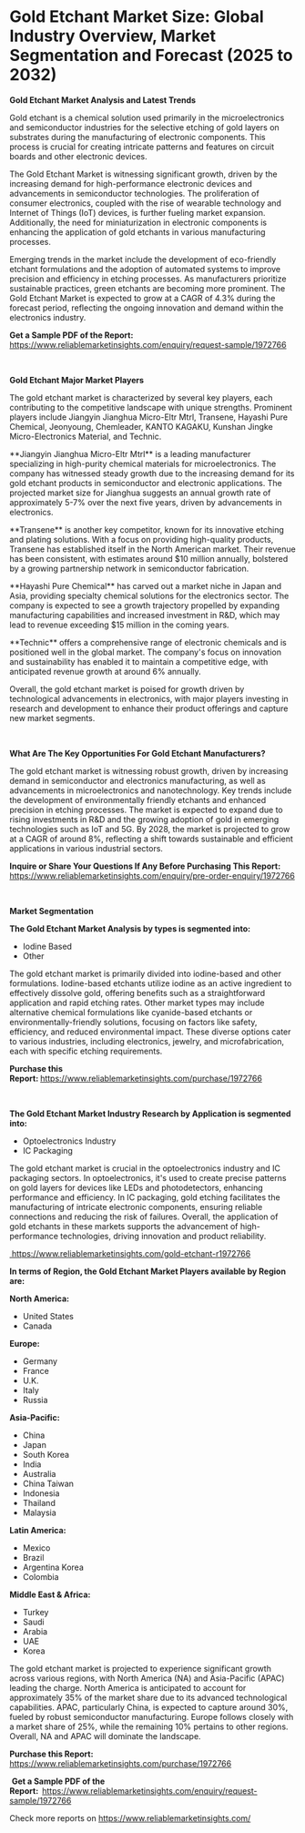 <p><h1>Gold Etchant Market Size: Global Industry Overview, Market Segmentation and Forecast (2025 to 2032)</h1></p><p><strong>Gold Etchant Market Analysis and Latest Trends</strong></p>
<p><p>Gold etchant is a chemical solution used primarily in the microelectronics and semiconductor industries for the selective etching of gold layers on substrates during the manufacturing of electronic components. This process is crucial for creating intricate patterns and features on circuit boards and other electronic devices.</p><p>The Gold Etchant Market is witnessing significant growth, driven by the increasing demand for high-performance electronic devices and advancements in semiconductor technologies. The proliferation of consumer electronics, coupled with the rise of wearable technology and Internet of Things (IoT) devices, is further fueling market expansion. Additionally, the need for miniaturization in electronic components is enhancing the application of gold etchants in various manufacturing processes.</p><p>Emerging trends in the market include the development of eco-friendly etchant formulations and the adoption of automated systems to improve precision and efficiency in etching processes. As manufacturers prioritize sustainable practices, green etchants are becoming more prominent. The Gold Etchant Market is expected to grow at a CAGR of 4.3% during the forecast period, reflecting the ongoing innovation and demand within the electronics industry.</p></p>
<p><strong>Get a Sample PDF of the Report:&nbsp;</strong> <a href="https://www.reliablemarketinsights.com/enquiry/request-sample/1972766?utm_campaign=3320&utm_medium=2&utm_source=Github&utm_content=ia&utm_term=01042025&utm_id=gold-etchant">https://www.reliablemarketinsights.com/enquiry/request-sample/1972766</a></p>
<p>&nbsp;</p>
<p><strong>Gold Etchant Major Market Players</strong></p>
<p><p>The gold etchant market is characterized by several key players, each contributing to the competitive landscape with unique strengths. Prominent players include Jiangyin Jianghua Micro-Eltr Mtrl, Transene, Hayashi Pure Chemical, Jeonyoung, Chemleader, KANTO KAGAKU, Kunshan Jingke Micro-Electronics Material, and Technic.</p><p>**Jiangyin Jianghua Micro-Eltr Mtrl** is a leading manufacturer specializing in high-purity chemical materials for microelectronics. The company has witnessed steady growth due to the increasing demand for its gold etchant products in semiconductor and electronic applications. The projected market size for Jianghua suggests an annual growth rate of approximately 5-7% over the next five years, driven by advancements in electronics.</p><p>**Transene** is another key competitor, known for its innovative etching and plating solutions. With a focus on providing high-quality products, Transene has established itself in the North American market. Their revenue has been consistent, with estimates around $10 million annually, bolstered by a growing partnership network in semiconductor fabrication.</p><p>**Hayashi Pure Chemical** has carved out a market niche in Japan and Asia, providing specialty chemical solutions for the electronics sector. The company is expected to see a growth trajectory propelled by expanding manufacturing capabilities and increased investment in R&D, which may lead to revenue exceeding $15 million in the coming years.</p><p>**Technic** offers a comprehensive range of electronic chemicals and is positioned well in the global market. The company's focus on innovation and sustainability has enabled it to maintain a competitive edge, with anticipated revenue growth at around 6% annually.</p><p>Overall, the gold etchant market is poised for growth driven by technological advancements in electronics, with major players investing in research and development to enhance their product offerings and capture new market segments.</p></p>
<p>&nbsp;</p>
<p><strong>What Are The Key Opportunities For Gold Etchant Manufacturers?</strong></p>
<p><p>The gold etchant market is witnessing robust growth, driven by increasing demand in semiconductor and electronics manufacturing, as well as advancements in microelectronics and nanotechnology. Key trends include the development of environmentally friendly etchants and enhanced precision in etching processes. The market is expected to expand due to rising investments in R&D and the growing adoption of gold in emerging technologies such as IoT and 5G. By 2028, the market is projected to grow at a CAGR of around 8%, reflecting a shift towards sustainable and efficient applications in various industrial sectors.</p></p>
<p><strong>Inquire or Share Your Questions If Any Before Purchasing This Report:</strong> <a href="https://www.reliablemarketinsights.com/enquiry/pre-order-enquiry/1972766?utm_campaign=3320&utm_medium=2&utm_source=Github&utm_content=ia&utm_term=01042025&utm_id=gold-etchant">https://www.reliablemarketinsights.com/enquiry/pre-order-enquiry/1972766</a></p>
<p>&nbsp;</p>
<p><strong>Market Segmentation</strong></p>
<p><strong>The Gold Etchant Market Analysis by types is segmented into:</strong></p>
<p><ul><li>Iodine Based</li><li>Other</li></ul></p>
<p><p>The gold etchant market is primarily divided into iodine-based and other formulations. Iodine-based etchants utilize iodine as an active ingredient to effectively dissolve gold, offering benefits such as a straightforward application and rapid etching rates. Other market types may include alternative chemical formulations like cyanide-based etchants or environmentally-friendly solutions, focusing on factors like safety, efficiency, and reduced environmental impact. These diverse options cater to various industries, including electronics, jewelry, and microfabrication, each with specific etching requirements.</p></p>
<p><strong>Purchase this Report:&nbsp;</strong><a href="https://www.reliablemarketinsights.com/purchase/1972766?utm_campaign=3320&utm_medium=2&utm_source=Github&utm_content=ia&utm_term=01042025&utm_id=gold-etchant">https://www.reliablemarketinsights.com/purchase/1972766</a></p>
<p>&nbsp;</p>
<p><strong>The Gold Etchant Market Industry Research by Application is segmented into:</strong></p>
<p><ul><li>Optoelectronics Industry</li><li>IC Packaging</li></ul></p>
<p><p>The gold etchant market is crucial in the optoelectronics industry and IC packaging sectors. In optoelectronics, it's used to create precise patterns on gold layers for devices like LEDs and photodetectors, enhancing performance and efficiency. In IC packaging, gold etching facilitates the manufacturing of intricate electronic components, ensuring reliable connections and reducing the risk of failures. Overall, the application of gold etchants in these markets supports the advancement of high-performance technologies, driving innovation and product reliability.</p></p>
<p><a href="https://www.reliablemarketinsights.com/gold-etchant-r1972766?utm_campaign=3320&utm_medium=2&utm_source=Github&utm_content=ia&utm_term=01042025&utm_id=gold-etchant">&nbsp;https://www.reliablemarketinsights.com/gold-etchant-r1972766</a></p>
<p><strong>In terms of Region, the Gold Etchant Market Players available by Region are:</strong></p>
<p>
    <p> <strong> North America: </strong>
        <ul>
            <li>United States</li>
            <li>Canada</li>
        </ul>
        </p> 
    <p> <strong> Europe: </strong>
        <ul>
            <li>Germany</li>
            <li>France</li>
            <li>U.K.</li>
            <li>Italy</li>
            <li>Russia</li>
        </ul>
        </p> 
    <p> <strong> Asia-Pacific: </strong>
        <ul>
            <li>China</li>
            <li>Japan</li>
            <li>South Korea</li>
            <li>India</li>
            <li>Australia</li>
            <li>China Taiwan</li>
            <li>Indonesia</li>
            <li>Thailand</li>
            <li>Malaysia</li>
        </ul>
        </p> 
    <p> <strong> Latin America: </strong>
        <ul>
            <li>Mexico</li>
            <li>Brazil</li>
            <li>Argentina Korea</li>
            <li>Colombia</li>
        </ul>
        </p> 
    <p> <strong> Middle East & Africa: </strong>
        <ul>
            <li>Turkey</li>
            <li>Saudi</li>
            <li>Arabia</li>
            <li>UAE</li>
            <li>Korea</li>
        </ul>
    </p>
    </p>
<p><p>The gold etchant market is projected to experience significant growth across various regions, with North America (NA) and Asia-Pacific (APAC) leading the charge. North America is anticipated to account for approximately 35% of the market share due to its advanced technological capabilities. APAC, particularly China, is expected to capture around 30%, fueled by robust semiconductor manufacturing. Europe follows closely with a market share of 25%, while the remaining 10% pertains to other regions. Overall, NA and APAC will dominate the landscape.</p></p>
<p><strong>Purchase this Report: </strong><a href="https://www.reliablemarketinsights.com/purchase/1972766?utm_campaign=3320&utm_medium=2&utm_source=Github&utm_content=ia&utm_term=01042025&utm_id=gold-etchant">https://www.reliablemarketinsights.com/purchase/1972766</a></p>
<p>&nbsp;<strong>Get a Sample PDF of the Report:&nbsp;&nbsp;</strong><a href="https://www.reliablemarketinsights.com/enquiry/request-sample/1972766?utm_campaign=3320&utm_medium=2&utm_source=Github&utm_content=ia&utm_term=01042025&utm_id=gold-etchant">https://www.reliablemarketinsights.com/enquiry/request-sample/1972766</a></p>
<p><strong></strong></p>
<p>Check more reports on <a href="https://www.reliablemarketinsights.com/?utm_campaign=3320&utm_medium=2&utm_source=Github&utm_content=ia&utm_term=01042025&utm_id=gold-etchant">https://www.reliablemarketinsights.com/</a></p>